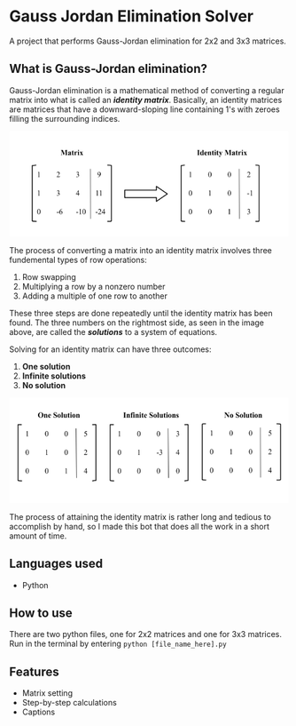 # Gauss Jordan Elimination Solver
A project that performs Gauss-Jordan elimination for 2x2 and 3x3 matrices.

## What is Gauss-Jordan elimination?
Gauss-Jordan elimination is a mathematical method of converting a regular matrix into what is called an ***identity matrix***. Basically, an identity matrices are matrices that have a downward-sloping line containing 1's with zeroes filling the surrounding indices.

<img src="https://github.com/KennethOnuorah/Gauss-Jordan-Elimination-Solver/blob/main/src/images/img1.png" width="516" height="189"/>

The process of converting a matrix into an identity matrix involves three fundemental types of row operations:
1. Row swapping
2. Multiplying a row by a nonzero number
3. Adding a multiple of one row to another

These three steps are done repeatedly until the identity matrix has been found. The three numbers on the rightmost side, as seen in the image above, are called the ***solutions*** to a system of equations. 

Solving for an identity matrix can have three outcomes:
1. **One solution**
2. **Infinite solutions**
3. **No solution**

<img src="https://github.com/KennethOnuorah/Gauss-Jordan-Elimination-Solver/blob/main/src/images/img2.png" width="516" height="189"/>

The process of attaining the identity matrix is rather long and tedious to accomplish by hand, so I made this bot that does all the work in a short amount of time.

## Languages used
* Python

## How to use
There are two python files, one for 2x2 matrices and one for 3x3 matrices. Run in the terminal by entering `python [file_name_here].py`

## Features
* Matrix setting
* Step-by-step calculations
* Captions

